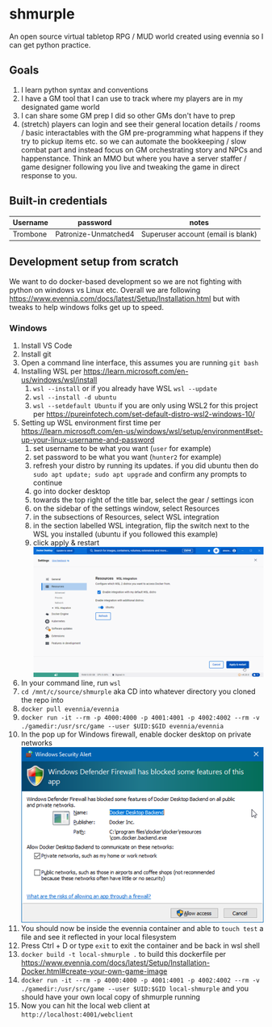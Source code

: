 # shmurple
An open source virtual tabletop RPG / MUD world created using evennia so I can get python practice. 

## Goals
1. I learn python syntax and conventions
1. I have a GM tool that I can use to track where my players are in my designated game world
1. I can share some GM prep I did so other GMs don't have to prep
1. (stretch) players can login and see their general location details / rooms / basic interactables with the GM pre-programming what happens if they try to pickup items etc. so we can automate the bookkeeping / slow combat part and instead focus on GM orchestrating story and NPCs and happenstance. Think an MMO but where you have a server staffer / game designer following you live and tweaking the game in direct response to you. 

## Built-in credentials

Username | password | notes
--- | --- | ---
Trombone | Patronize-Unmatched4 | Superuser account (email is blank)

## Development setup from scratch

We want to do docker-based development so we are not fighting with python on windows vs Linux etc. Overall we are following https://www.evennia.com/docs/latest/Setup/Installation.html but with tweaks to help windows folks get up to speed. 

### Windows

1. Install VS Code
1. Install git
1. Open a command line interface, this assumes you are running `git bash`
1. Installing WSL per https://learn.microsoft.com/en-us/windows/wsl/install
    1. `wsl --install` or if you already have WSL `wsl --update`
    1. `wsl --install -d ubuntu`
    1. `wsl --setdefault Ubuntu` if you are only using WSL2 for this project per https://pureinfotech.com/set-default-distro-wsl2-windows-10/
1. Setting up WSL environment first time per https://learn.microsoft.com/en-us/windows/wsl/setup/environment#set-up-your-linux-username-and-password
    1. set username to be what you want (`user` for example)
    1. set password to be what you want (`hunter2` for example)
    1. refresh your distro by running its updates. if you did ubuntu then do `sudo apt update; sudo apt upgrade` and confirm any prompts to continue
    1. go into docker desktop
    1. towards the top right of the title bar, select the gear / settings icon
    1. on the sidebar of the settings window, select Resources
    1. in the subsections of Resources, select WSL integration
    1. in the section labelled WSL integration, flip the switch next to the WSL you installed (ubuntu if you followed this example)
    1. click apply & restart
        ![docker-desktop-settings](image-1.png)
1. In your command line, run `wsl`
1. `cd /mnt/c/source/shmurple` aka CD into whatever directory you cloned the repo into
1. `docker pull evennia/evennia`
1. `docker run -it --rm -p 4000:4000 -p 4001:4001 -p 4002:4002 --rm -v ./gamedir:/usr/src/game --user $UID:$GID evennia/evennia`
1. In the pop up for Windows firewall, enable docker desktop on private networks
    ![firewall-pop-up](image.png)
1. You should now be inside the evennia container and able to `touch test` a file and see it reflected in your local filesystem
1. Press Ctrl + D or type `exit` to exit the container and be back in wsl shell
1. `docker build -t local-shmurple .` to build this dockerfile per https://www.evennia.com/docs/latest/Setup/Installation-Docker.html#create-your-own-game-image
1. `docker run -it --rm -p 4000:4000 -p 4001:4001 -p 4002:4002 --rm -v ./gamedir:/usr/src/game --user $UID:$GID local-shmurple` and you should have your own local copy of shmurple running
1. Now you can hit the local web client at `http://localhost:4001/webclient`